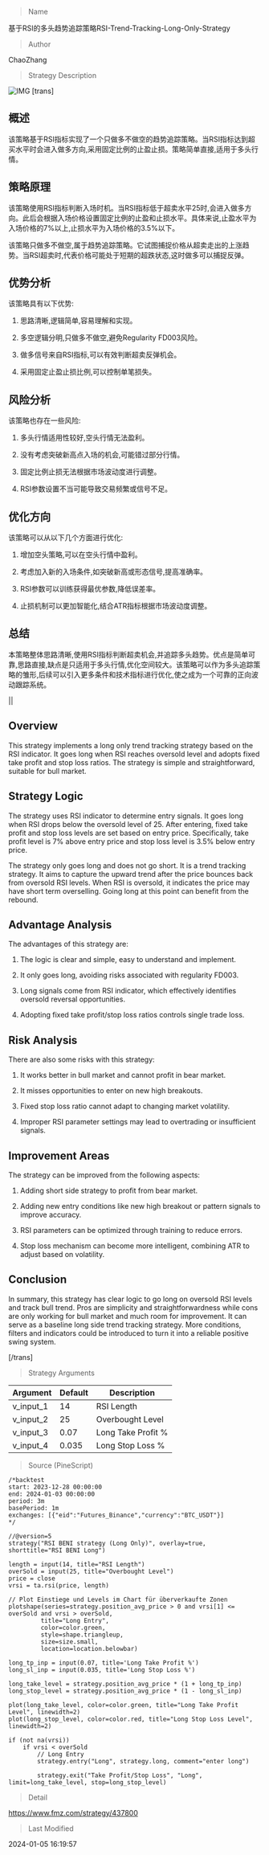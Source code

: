 
> Name

基于RSI的多头趋势追踪策略RSI-Trend-Tracking-Long-Only-Strategy

> Author

ChaoZhang

> Strategy Description

![IMG](https://www.fmz.com/upload/asset/1483945845b7d65d5e7.png)
[trans]

## 概述

该策略基于RSI指标实现了一个只做多不做空的趋势追踪策略。当RSI指标达到超买水平时会进入做多方向,采用固定比例的止盈止损。策略简单直接,适用于多头行情。

## 策略原理  

该策略使用RSI指标判断入场时机。当RSI指标低于超卖水平25时,会进入做多方向。此后会根据入场价格设置固定比例的止盈和止损水平。具体来说,止盈水平为入场价格的7%以上,止损水平为入场价格的3.5%以下。

该策略只做多不做空,属于趋势追踪策略。它试图捕捉价格从超卖走出的上涨趋势。当RSI超卖时,代表价格可能处于短期的超跌状态,这时做多可以捕捉反弹。

## 优势分析

该策略具有以下优势:

1. 思路清晰,逻辑简单,容易理解和实现。

2. 多空逻辑分明,只做多不做空,避免Regularity FD003风险。 

3. 做多信号来自RSI指标,可以有效判断超卖反弹机会。

4. 采用固定止盈止损比例,可以控制单笔损失。

## 风险分析

该策略也存在一些风险:  

1. 多头行情适用性较好,空头行情无法盈利。

2. 没有考虑突破新高点入场的机会,可能错过部分行情。

3. 固定比例止损无法根据市场波动度进行调整。

4. RSI参数设置不当可能导致交易频繁或信号不足。

## 优化方向  

该策略可以从以下几个方面进行优化:

1. 增加空头策略,可以在空头行情中盈利。

2. 考虑加入新的入场条件,如突破新高或形态信号,提高准确率。  

3. RSI参数可以训练获得最优参数,降低误差率。

4. 止损机制可以更加智能化,结合ATR指标根据市场波动度调整。

## 总结

本策略整体思路清晰,使用RSI指标判断超卖机会,并追踪多头趋势。优点是简单可靠,思路直接,缺点是只适用于多头行情,优化空间较大。该策略可以作为多头追踪策略的雏形,后续可以引入更多条件和技术指标进行优化,使之成为一个可靠的正向波动跟踪系统。

||

## Overview  

This strategy implements a long only trend tracking strategy based on the RSI indicator. It goes long when RSI reaches oversold level and adopts fixed take profit and stop loss ratios. The strategy is simple and straightforward, suitable for bull market.   

## Strategy Logic

The strategy uses RSI indicator to determine entry signals. It goes long when RSI drops below the oversold level of 25. After entering, fixed take profit and stop loss levels are set based on entry price. Specifically, take profit level is 7% above entry price and stop loss level is 3.5% below entry price.  

The strategy only goes long and does not go short. It is a trend tracking strategy. It aims to capture the upward trend after the price bounces back from oversold RSI levels. When RSI is oversold, it indicates the price may have short term overselling. Going long at this point can benefit from the rebound.  

## Advantage Analysis   

The advantages of this strategy are:

1. The logic is clear and simple, easy to understand and implement.  

2. It only goes long, avoiding risks associated with regularity FD003.

3. Long signals come from RSI indicator, which effectively identifies oversold reversal opportunities.  

4. Adopting fixed take profit/stop loss ratios controls single trade loss.

## Risk Analysis  

There are also some risks with this strategy:   

1. It works better in bull market and cannot profit in bear market.  

2. It misses opportunities to enter on new high breakouts.

3. Fixed stop loss ratio cannot adapt to changing market volatility. 

4. Improper RSI parameter settings may lead to overtrading or insufficient signals.

## Improvement Areas

The strategy can be improved from the following aspects:

1. Adding short side strategy to profit from bear market.  

2. Adding new entry conditions like new high breakout or pattern signals to improve accuracy.

3. RSI parameters can be optimized through training to reduce errors.  

4. Stop loss mechanism can become more intelligent, combining ATR to adjust based on volatility.

## Conclusion  

In summary, this strategy has clear logic to go long on oversold RSI levels and track bull trend. Pros are simplicity and straightforwardness while cons are only working for bull market and much room for improvement. It can serve as a baseline long side trend tracking strategy. More conditions, filters and indicators could be introduced to turn it into a reliable positive swing system.

[/trans]

> Strategy Arguments



|Argument|Default|Description|
|----|----|----|
|v_input_1|14|RSI Length|
|v_input_2|25|Overbought Level|
|v_input_3|0.07|Long Take Profit %|
|v_input_4|0.035|Long Stop Loss %|


> Source (PineScript)

``` pinescript
/*backtest
start: 2023-12-28 00:00:00
end: 2024-01-03 00:00:00
period: 3m
basePeriod: 1m
exchanges: [{"eid":"Futures_Binance","currency":"BTC_USDT"}]
*/

//@version=5
strategy("RSI BENI strategy (Long Only)", overlay=true, shorttitle="RSI BENI Long")

length = input(14, title="RSI Length")
overSold = input(25, title="Overbought Level")
price = close
vrsi = ta.rsi(price, length)

// Plot Einstiege und Levels im Chart für überverkaufte Zonen
plotshape(series=strategy.position_avg_price > 0 and vrsi[1] <= overSold and vrsi > overSold,
         title="Long Entry",
         color=color.green,
         style=shape.triangleup,
         size=size.small,
         location=location.belowbar)

long_tp_inp = input(0.07, title='Long Take Profit %')
long_sl_inp = input(0.035, title='Long Stop Loss %')

long_take_level = strategy.position_avg_price * (1 + long_tp_inp)
long_stop_level = strategy.position_avg_price * (1 - long_sl_inp)

plot(long_take_level, color=color.green, title="Long Take Profit Level", linewidth=2)
plot(long_stop_level, color=color.red, title="Long Stop Loss Level", linewidth=2)

if (not na(vrsi))
    if vrsi < overSold
        // Long Entry
        strategy.entry("Long", strategy.long, comment="enter long")

        strategy.exit("Take Profit/Stop Loss", "Long", limit=long_take_level, stop=long_stop_level)

```

> Detail

https://www.fmz.com/strategy/437800

> Last Modified

2024-01-05 16:19:57
